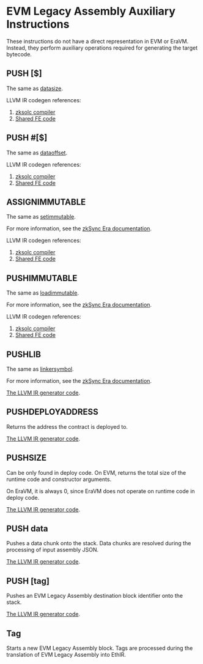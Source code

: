 # EVM Legacy Assembly Auxiliary Instructions

These instructions do not have a direct representation in EVM or EraVM. Instead, they perform auxiliary operations
required for generating the target bytecode.

## PUSH [$]

The same as [datasize](yul.md#datasize).

LLVM IR codegen references:

1. [zksolc compiler](https://github.com/matter-labs/era-compiler-solidity/blob/main/src/evmla/ethereal_ir/function/block/element/mod.rs#L144)
2. [Shared FE code](https://github.com/matter-labs/era-compiler-llvm-context/blob/main/src/eravm/evm/create.rs#L149)

## PUSH #[$]

The same as [dataoffset](yul.md#dataoffset).

LLVM IR codegen references:

1. [zksolc compiler](https://github.com/matter-labs/era-compiler-solidity/blob/main/src/evmla/ethereal_ir/function/block/element/mod.rs#L135)
2. [Shared FE code](https://github.com/matter-labs/era-compiler-llvm-context/blob/main/src/eravm/evm/create.rs#L97)

## ASSIGNIMMUTABLE

The same as [setimmutable](yul.md#setimmutable).

For more information, see the
[zkSync Era documentation](https://docs.zksync.io/build/developer-reference/ethereum-differences/evm-instructions#setimmutable-loadimmutable).

LLVM IR codegen references:

1. [zksolc compiler](https://github.com/matter-labs/era-compiler-solidity/blob/main/src/evmla/ethereal_ir/function/block/element/mod.rs#L760)
2. [Shared FE code](https://github.com/matter-labs/era-compiler-llvm-context/blob/main/src/eravm/evm/immutable.rs#L79)

## PUSHIMMUTABLE

The same as [loadimmutable](yul.md#loadimmutable).

For more information, see the
[zkSync Era documentation](https://docs.zksync.io/build/developer-reference/ethereum-differences/evm-instructions#setimmutable-loadimmutable).

LLVM IR codegen references:

1. [zksolc compiler](https://github.com/matter-labs/era-compiler-solidity/blob/main/src/evmla/ethereal_ir/function/block/element/mod.rs#L747)
2. [Shared FE code](https://github.com/matter-labs/era-compiler-llvm-context/blob/main/src/eravm/evm/immutable.rs#L17)

## PUSHLIB

The same as [linkersymbol](yul.md#linkersymbol).

For more information, see the
[zkSync Era documentation](https://docs.zksync.io/build/developer-reference/ethereum-differences/libraries).

[The LLVM IR generator code](https://github.com/matter-labs/era-compiler-solidity/blob/main/src/yul/parser/statement/expression/function_call/mod.rs#L956).

## PUSHDEPLOYADDRESS

Returns the address the contract is deployed to.

[The LLVM IR generator code](https://github.com/matter-labs/era-compiler-solidity/blob/main/src/yul/parser/statement/expression/function_call/mod.rs#L956).

## PUSHSIZE

Can be only found in deploy code. On EVM, returns the total size of the runtime code and constructor arguments.

On EraVM, it is always 0, since EraVM does not operate on runtime code in deploy code.

[The LLVM IR generator code](https://github.com/matter-labs/era-compiler-solidity/blob/main/src/yul/parser/statement/expression/function_call/mod.rs#L907).

## PUSH data

Pushes a data chunk onto the stack. Data chunks are resolved during the processing of input assembly JSON.

[The LLVM IR generator code](https://github.com/matter-labs/era-compiler-solidity/blob/main/src/evmla/ethereal_ir/function/block/element/mod.rs#L164).

## PUSH [tag]

Pushes an EVM Legacy Assembly destination block identifier onto the stack.

[The LLVM IR generator code](https://github.com/matter-labs/era-compiler-solidity/blob/main/src/evmla/assembly/instruction/stack.rs#L31).

## Tag

Starts a new EVM Legacy Assembly block. Tags are processed during the translation of EVM Legacy Assembly into EthIR.

